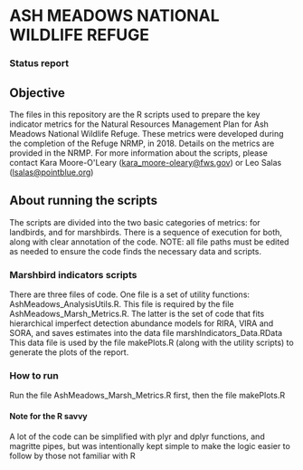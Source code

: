 # ASH MEADOWS NATIONAL WILDLIFE REFUGE 
### Status report

## Objective
The files in this repository are the R scripts used to prepare the key indicator metrics for the Natural Resources Management Plan for Ash Meadows National Wildlife Refuge.
These metrics were developed during the completion of the Refuge NRMP, in 2018. Details on the metrics are provided in the NRMP.
For more information about the scripts, please contact Kara Moore-O'Leary (kara_moore-oleary@fws.gov) or Leo Salas (lsalas@pointblue.org)

## About running the scripts
The scripts are divided into the two basic categories of metrics: for landbirds, and for marshbirds. There is a sequence of execution for both, along with clear annotation of the code.
NOTE: all file paths must be edited as needed to ensure the code finds the necessary data and scripts.

### Marshbird indicators scripts
There are three files of code. One file is a set of utility functions: AshMeadows_AnalysisUtils.R. This file is required by the file AshMeadows_Marsh_Metrics.R. The latter is the set
of code that fits hierarchical imperfect detection abundance models for RIRA, VIRA and SORA, and saves estimates into the data file marshIndicators_Data.RData
This data file is used by the file makePlots.R (along with the utility scripts) to generate the plots of the report.

### How to run
Run the file AshMeadows_Marsh_Metrics.R first, then the file makePlots.R 

#### Note for the R savvy
A lot of the code can be simplified with plyr and dplyr functions, and magritte pipes, but was intentionally kept simple to make the logic easier to follow by those not familiar with R
